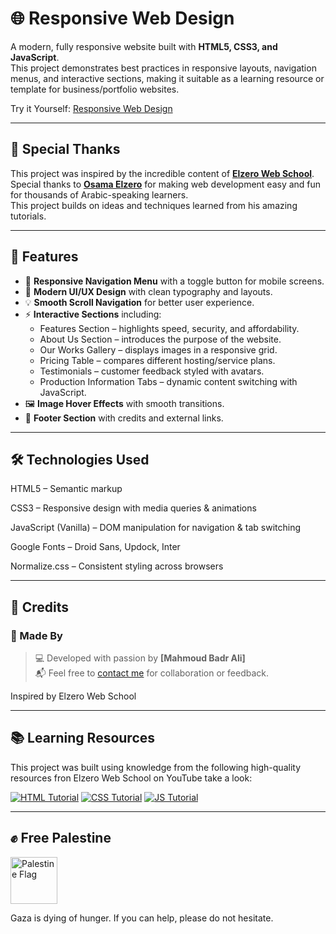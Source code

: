 # 🌐 Responsive Web Design

A modern, fully responsive website built with **HTML5, CSS3, and JavaScript**.  
This project demonstrates best practices in responsive layouts, navigation menus, and interactive sections, making it suitable as a learning resource or template for business/portfolio websites.

Try it Yourself: [Responsive Web Design](https://mahmoudbadrali.github.io/Responsive-Web-Design/)

---

## 🙏 Special Thanks

This project was inspired by the incredible content of [**Elzero Web School**](https://www.youtube.com/@ElzeroWebSchool).  
Special thanks to [**Osama Elzero**](https://www.facebook.com/OsElzero/) for making web development easy and fun for thousands of Arabic-speaking learners.  
This project builds on ideas and techniques learned from his amazing tutorials.

---

## 🚀 Features

- 📱 **Responsive Navigation Menu** with a toggle button for mobile screens.
- 🎨 **Modern UI/UX Design** with clean typography and layouts.
- 💡 **Smooth Scroll Navigation** for better user experience.
- ⚡ **Interactive Sections** including:
  - Features Section – highlights speed, security, and affordability.
  - About Us Section – introduces the purpose of the website.
  - Our Works Gallery – displays images in a responsive grid.
  - Pricing Table – compares different hosting/service plans.
  - Testimonials – customer feedback styled with avatars.
  - Production Information Tabs – dynamic content switching with JavaScript.
- 🖼️ **Image Hover Effects** with smooth transitions.
- 👣 **Footer Section** with credits and external links.

---

## 🛠️ Technologies Used

HTML5 – Semantic markup

CSS3 – Responsive design with media queries & animations

JavaScript (Vanilla) – DOM manipulation for navigation & tab switching

Google Fonts – Droid Sans, Updock, Inter

Normalize.css – Consistent styling across browsers

---

## 🙌 Credits

### 👤 Made By

> 💻 Developed with passion by **[Mahmoud Badr Ali]**  
> 📬 Feel free to [contact me](mailto:mahmoudbadrali15@gmail.com) for collaboration or feedback.

Inspired by Elzero Web School

---

## 📚 Learning Resources

This project was built using knowledge from the following high-quality resources fron Elzero Web School on YouTube take a look:

[![HTML Tutorial](https://img.icons8.com/color/48/000000/html-5.png)](https://www.youtube.com/watch?v=6QAELgirvjs&list=PLDoPjvoNmBAw_t_XWUFbBX-c9MafPk9ji)
[![CSS Tutorial](https://img.icons8.com/color/48/000000/css3.png)](https://www.youtube.com/watch?v=X1ulCwyhCVM&list=PLDoPjvoNmBAzjsz06gkzlSrlev53MGIKe)
[![JS Tutorial](https://img.icons8.com/color/48/000000/javascript.png)](https://www.youtube.com/watch?v=MAauLwSHO6Y&list=PLDoPjvoNmBAx3kiplQR_oeDqLDBUDYwVv)

---

## ✊ Free Palestine

<p align="left">
  <img src="https://upload.wikimedia.org/wikipedia/commons/0/00/Flag_of_Palestine.svg" alt="Palestine Flag" width="75" style="vertical-align: middle; margin-right: 10px;"/>
</p>
Gaza is dying of hunger. If you can help, please do not hesitate.
